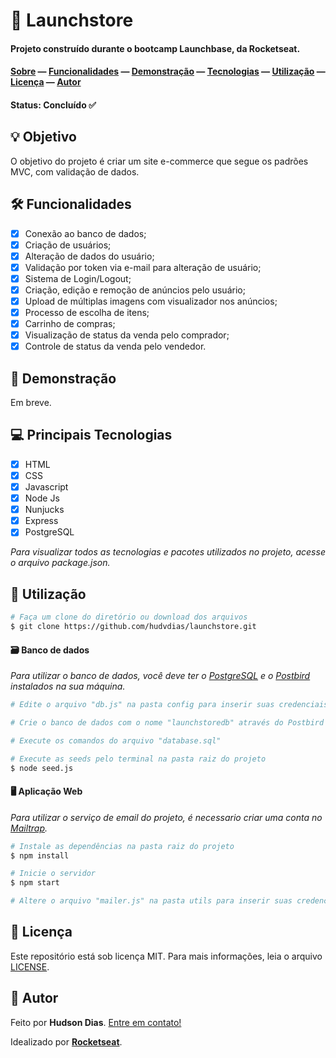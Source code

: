 # 🚀 Launchstore

#### Projeto construído durante o bootcamp Launchbase, da Rocketseat.

#### [Sobre](#-objetivo) — [Funcionalidades](#-funcionalidades) — [Demonstração](#-demonstração) — [Tecnologias](#-tecnologias) — [Utilização](#-utilização) — [Licença](#-licença) — [Autor](#-autor)

#### Status: Concluído ✅

## 💡 Objetivo

O objetivo do projeto é criar um site e-commerce que segue os padrões MVC, com validação de dados.

## 🛠 Funcionalidades

- [x] Conexão ao banco de dados;
- [x] Criação de usuários;
- [x] Alteração de dados do usuário;
- [x] Validação por token via e-mail para alteração de usuário;
- [x] Sistema de Login/Logout;
- [x] Criação, edição e remoção de anúncios pelo usuário;
- [x] Upload de múltiplas imagens com visualizador nos anúncios;
- [x] Processo de escolha de itens;
- [x] Carrinho de compras;
- [x] Visualização de status da venda pelo comprador;
- [x] Controle de status da venda pelo vendedor.

## 🎨 Demonstração

Em breve.

## 💻 Principais Tecnologias

- [x] HTML
- [x] CSS
- [x] Javascript
- [x] Node Js
- [x] Nunjucks
- [x] Express
- [x] PostgreSQL

*Para visualizar todos as tecnologias e pacotes utilizados no projeto, acesse o arquivo package.json.*

## 🚀 Utilização

```bash
# Faça um clone do diretório ou download dos arquivos
$ git clone https://github.com/hudvdias/launchstore.git
```

#### 🗃 Banco de dados

*Para utilizar o banco de dados, você deve ter o [PostgreSQL](https://www.postgresql.org/) e o [Postbird](https://www.electronjs.org/apps/postbird) instalados na sua máquina.*

```bash
# Edite o arquivo "db.js" na pasta config para inserir suas credenciais do Postbird

# Crie o banco de dados com o nome "launchstoredb" através do Postbird

# Execute os comandos do arquivo "database.sql"

# Execute as seeds pelo terminal na pasta raiz do projeto
$ node seed.js
```

#### 🖥 Aplicação Web

*Para utilizar o serviço de email do projeto, é necessario criar uma conta no [Mailtrap](https://mailtrap.io/).*

```bash
# Instale as dependências na pasta raiz do projeto
$ npm install

# Inicie o servidor
$ npm start

# Altere o arquivo "mailer.js" na pasta utils para inserir suas credenciais do Mailtrap
```

## 📃 Licença

Este repositório está sob licença MIT. Para mais informações, leia o arquivo [LICENSE](https://github.com/hudvdias/ecoleta/blob/master/LICENSE).

## 🧑 Autor

Feito por **Hudson Dias**. [Entre em contato!](https://www.linkedin.com/in/hudvdias/)

Idealizado por [**Rocketseat**](https://rocketseat.com.br/).
